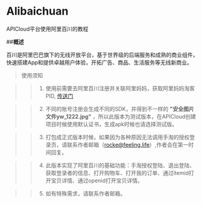 # Alibaichuan
APICloud平台使用阿里百川的教程

##**概述**

百川是阿里巴巴旗下的无线开放平台，基于世界级的后端服务和成熟的商业组件，快速搭建App和提供卓越用户体验，开拓广告、商品、生活服务等无线新商业。

>使用须知

>>1. 使用前需要去阿里百川注册并关联阿里妈妈，获取阿里妈妈淘客PID, [传送门](http://baichuan.taobao.com)

>>2. 不同的账号注册会生成不同的SDK，并得到不一样的 __"安全图片文件yw_1222.jpg"__ ，所以此版本为测试版本，在APICloud创建项目时候使用默认证书，生成apk时候也请选择测试版。

>>3. 打包成正式版本时候，如果因为各种原因无法调用手淘的授权登录页，请联系作者邮箱（rocke@feeling.life）,作者会在第一时间回复。

>>4. 此版本实现了阿里百川的基础功能：手淘授权登陆、退出登陆、获取登录者的信息、打开购物车、打开我的订单、通过itemid打开宝贝详情、通过openid打开宝贝详情。

>>5. 如有特殊需求，请联系作者邮箱。
